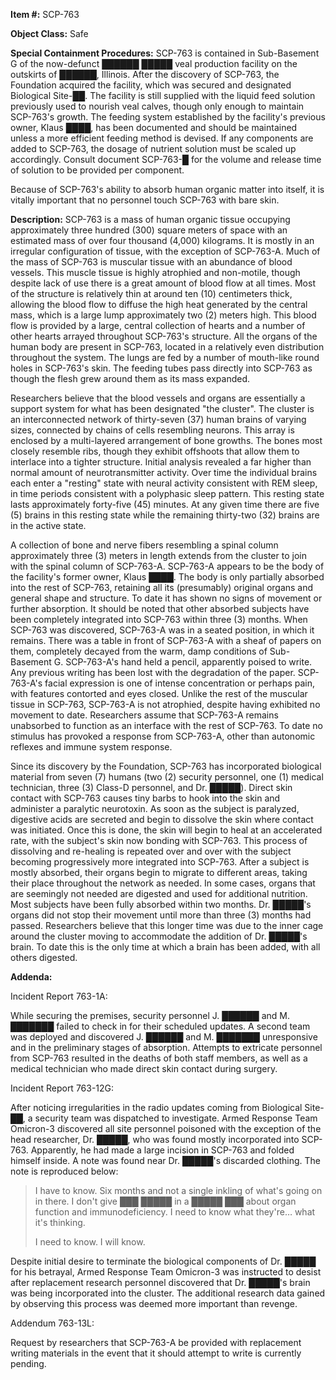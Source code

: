 **Item #:** SCP-763

**Object Class:** Safe

**Special Containment Procedures:** SCP-763 is contained in Sub-Basement G of the now-defunct ██████ █████ veal production facility on the outskirts of ██████, Illinois. After the discovery of SCP-763, the Foundation acquired the facility, which was secured and designated Biological Site-██. The facility is still supplied with the liquid feed solution previously used to nourish veal calves, though only enough to maintain SCP-763's growth. The feeding system established by the facility's previous owner, Klaus ████, has been documented and should be maintained unless a more efficient feeding method is devised. If any components are added to SCP-763, the dosage of nutrient solution must be scaled up accordingly. Consult document SCP-763-█ for the volume and release time of solution to be provided per component.

Because of SCP-763's ability to absorb human organic matter into itself, it is vitally important that no personnel touch SCP-763 with bare skin.

**Description:** SCP-763 is a mass of human organic tissue occupying approximately three hundred (300) square meters of space with an estimated mass of over four thousand (4,000) kilograms. It is mostly in an irregular configuration of tissue, with the exception of SCP-763-A. Much of the mass of SCP-763 is muscular tissue with an abundance of blood vessels. This muscle tissue is highly atrophied and non-motile, though despite lack of use there is a great amount of blood flow at all times. Most of the structure is relatively thin at around ten (10) centimeters thick, allowing the blood flow to diffuse the high heat generated by the central mass, which is a large lump approximately two (2) meters high. This blood flow is provided by a large, central collection of hearts and a number of other hearts arrayed throughout SCP-763's structure. All the organs of the human body are present in SCP-763, located in a relatively even distribution throughout the system. The lungs are fed by a number of mouth-like round holes in SCP-763's skin. The feeding tubes pass directly into SCP-763 as though the flesh grew around them as its mass expanded.

Researchers believe that the blood vessels and organs are essentially a support system for what has been designated "the cluster". The cluster is an interconnected network of thirty-seven (37) human brains of varying sizes, connected by chains of cells resembling neurons. This array is enclosed by a multi-layered arrangement of bone growths. The bones most closely resemble ribs, though they exhibit offshoots that allow them to interlace into a tighter structure. Initial analysis revealed a far higher than normal amount of neurotransmitter activity. Over time the individual brains each enter a "resting" state with neural activity consistent with REM sleep, in time periods consistent with a polyphasic sleep pattern. This resting state lasts approximately forty-five (45) minutes. At any given time there are five (5) brains in this resting state while the remaining thirty-two (32) brains are in the active state.

A collection of bone and nerve fibers resembling a spinal column approximately three (3) meters in length extends from the cluster to join with the spinal column of SCP-763-A. SCP-763-A appears to be the body of the facility's former owner, Klaus ████. The body is only partially absorbed into the rest of SCP-763, retaining all its (presumably) original organs and general shape and structure. To date it has shown no signs of movement or further absorption. It should be noted that other absorbed subjects have been completely integrated into SCP-763 within three (3) months. When SCP-763 was discovered, SCP-763-A was in a seated position, in which it remains. There was a table in front of SCP-763-A with a sheaf of papers on them, completely decayed from the warm, damp conditions of Sub-Basement G. SCP-763-A's hand held a pencil, apparently poised to write. Any previous writing has been lost with the degradation of the paper. SCP-763-A's facial expression is one of intense concentration or perhaps pain, with features contorted and eyes closed. Unlike the rest of the muscular tissue in SCP-763, SCP-763-A is not atrophied, despite having exhibited no movement to date. Researchers assume that SCP-763-A remains unabsorbed to function as an interface with the rest of SCP-763. To date no stimulus has provoked a response from SCP-763-A, other than autonomic reflexes and immune system response.

Since its discovery by the Foundation, SCP-763 has incorporated biological material from seven (7) humans (two (2) security personnel, one (1) medical technician, three (3) Class-D personnel, and Dr. █████). Direct skin contact with SCP-763 causes tiny barbs to hook into the skin and administer a paralytic neurotoxin. As soon as the subject is paralyzed, digestive acids are secreted and begin to dissolve the skin where contact was initiated. Once this is done, the skin will begin to heal at an accelerated rate, with the subject's skin now bonding with SCP-763. This process of dissolving and re-healing is repeated over and over with the subject becoming progressively more integrated into SCP-763. After a subject is mostly absorbed, their organs begin to migrate to different areas, taking their place throughout the network as needed. In some cases, organs that are seemingly not needed are digested and used for additional nutrition. Most subjects have been fully absorbed within two months. Dr. █████'s organs did not stop their movement until more than three (3) months had passed. Researchers believe that this longer time was due to the inner cage around the cluster moving to accommodate the addition of Dr. █████'s brain. To date this is the only time at which a brain has been added, with all others digested.

**Addenda:**

Incident Report 763-1A:

While securing the premises, security personnel J. ██████ and M. ███████ failed to check in for their scheduled updates. A second team was deployed and discovered J. ██████ and M. ███████ unresponsive and in the preliminary stages of absorption. Attempts to extricate personnel from SCP-763 resulted in the deaths of both staff members, as well as a medical technician who made direct skin contact during surgery.

Incident Report 763-12G:

After noticing irregularities in the radio updates coming from Biological Site-██, a security team was dispatched to investigate. Armed Response Team Omicron-3 discovered all site personnel poisoned with the exception of the head researcher, Dr. █████, who was found mostly incorporated into SCP-763. Apparently, he had made a large incision in SCP-763 and folded himself inside. A note was found near Dr. █████'s discarded clothing. The note is reproduced below:

> I have to know. Six months and not a single inkling of what's going on in there. I don't give ███ █████ in a █████ ███ about organ function and immunodeficiency. I need to know what they're… what it's thinking.
> 
> I need to know. I will know.

Despite initial desire to terminate the biological components of Dr. █████ for his betrayal, Armed Response Team Omicron-3 was instructed to desist after replacement research personnel discovered that Dr. █████'s brain was being incorporated into the cluster. The additional research data gained by observing this process was deemed more important than revenge.

Addendum 763-13L:

Request by researchers that SCP-763-A be provided with replacement writing materials in the event that it should attempt to write is currently pending.